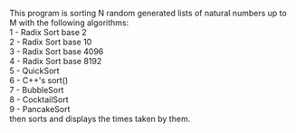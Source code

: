 This program is sorting N random generated lists of natural numbers up to M with the following algorithms:\
  1 - Radix Sort base 2\
  2 - Radix Sort base 10\
  3 - Radix Sort base 4096\
  4 - Radix Sort base 8192\
  5 - QuickSort\
  6 - C++'s sort()\
  7 - BubbleSort\
  8 - CocktailSort\
  9 - PancakeSort  \
then sorts and displays the times taken by them.
